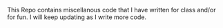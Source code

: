 This Repo contains miscellanous code that I have written for class and/or for fun. I will keep updating as I write more code.
